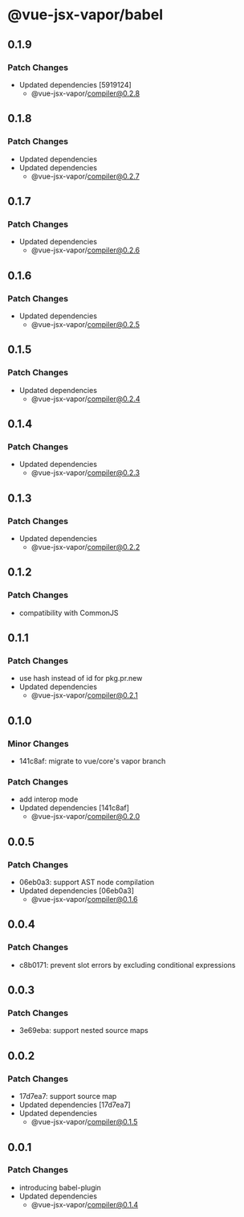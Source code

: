 # @vue-jsx-vapor/babel

## 0.1.9

### Patch Changes

- Updated dependencies [5919124]
  - @vue-jsx-vapor/compiler@0.2.8

## 0.1.8

### Patch Changes

- Updated dependencies
- Updated dependencies
  - @vue-jsx-vapor/compiler@0.2.7

## 0.1.7

### Patch Changes

- Updated dependencies
  - @vue-jsx-vapor/compiler@0.2.6

## 0.1.6

### Patch Changes

- Updated dependencies
  - @vue-jsx-vapor/compiler@0.2.5

## 0.1.5

### Patch Changes

- Updated dependencies
  - @vue-jsx-vapor/compiler@0.2.4

## 0.1.4

### Patch Changes

- Updated dependencies
  - @vue-jsx-vapor/compiler@0.2.3

## 0.1.3

### Patch Changes

- Updated dependencies
  - @vue-jsx-vapor/compiler@0.2.2

## 0.1.2

### Patch Changes

- compatibility with CommonJS

## 0.1.1

### Patch Changes

- use hash instead of id for pkg.pr.new
- Updated dependencies
  - @vue-jsx-vapor/compiler@0.2.1

## 0.1.0

### Minor Changes

- 141c8af: migrate to vue/core's vapor branch

### Patch Changes

- add interop mode
- Updated dependencies [141c8af]
  - @vue-jsx-vapor/compiler@0.2.0

## 0.0.5

### Patch Changes

- 06eb0a3: support AST node compilation
- Updated dependencies [06eb0a3]
  - @vue-jsx-vapor/compiler@0.1.6

## 0.0.4

### Patch Changes

- c8b0171: prevent slot errors by excluding conditional expressions

## 0.0.3

### Patch Changes

- 3e69eba: support nested source maps

## 0.0.2

### Patch Changes

- 17d7ea7: support source map
- Updated dependencies [17d7ea7]
- Updated dependencies
  - @vue-jsx-vapor/compiler@0.1.5

## 0.0.1

### Patch Changes

- introducing babel-plugin
- Updated dependencies
  - @vue-jsx-vapor/compiler@0.1.4
